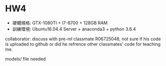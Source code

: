 # HW4
* 硬體規格: GTX-1080TI + I7-8700 + 128GB RAM
* 訓練環境: Ubuntu16.04.4 Server + anaconda3 + python 3.6.4 

collaborator: discuss with pre-ml classmate R06725048, not sure if his code is uploaded to github or did he refrence other classmates' code for teaching me.

models/ file needed
